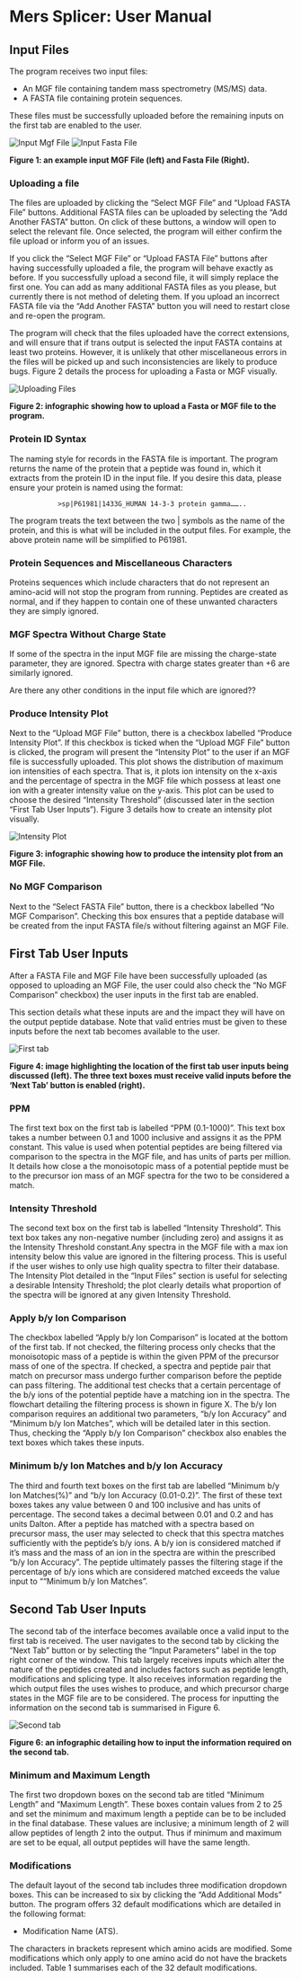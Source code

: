 # Mers Splicer: User Manual

## Input Files

The program receives two input files:
* An MGF file containing tandem mass spectrometry (MS/MS) data.
* A FASTA file containing protein sequences.

These files must be successfully uploaded before the remaining inputs on the first tab are enabled to the user.

![Input Mgf File](https://raw.githubusercontent.com/arpitbajaj98/MersProject/master/docs/UserManualimgs/inputmgffile.png)   ![Input Fasta File](https://raw.githubusercontent.com/arpitbajaj98/MersProject/master/docs/UserManualimgs/inputfasta.png)

**Figure 1: an example input MGF File (left) and Fasta File (Right).**

### Uploading a file

The files are uploaded by clicking the “Select MGF File” and “Upload FASTA File” buttons. Additional FASTA files can be uploaded by selecting the “Add Another FASTA” button. On click of these buttons, a window will open to select the relevant file. Once selected, the program will either confirm the file upload or inform you of an issues.

If you click the “Select MGF File” or “Upload FASTA File” buttons after having successfully uploaded a file, the program will behave exactly as before. If you successfully upload a second file, it will simply replace the first one. You can add as many additional FASTA files as you please, but currently there is not method of deleting them. If you upload an incorrect FASTA file via the “Add Another FASTA” button you will need to restart close and re-open the program.

The program will check that the files uploaded have the correct extensions, and will ensure that if trans output is selected the input FASTA contains at least two proteins. However, it is unlikely that other miscellaneous errors in the files will be picked up and such inconsistencies are likely to produce bugs. Figure 2 details the process for uploading a Fasta or MGF visually.

![Uploading Files](https://raw.githubusercontent.com/arpitbajaj98/MersProject/master/docs/UserManualimgs/uploadfiles.png)

**Figure 2: infographic showing how to upload a Fasta or MGF file to the program.**

### Protein ID Syntax

The naming style for records in the FASTA file is important. The program returns the name of the protein that a peptide was found in, which it extracts from the protein ID in the input file. If you desire this data, please ensure your protein is named using the format:

				>sp|P61981|1433G_HUMAN 14-3-3 protein gamma……..

The program treats the text between the two | symbols as the name of the protein, and this is what will be included in the output files. For example, the above protein name will be simplified to P61981.

### Protein Sequences and Miscellaneous Characters

Proteins sequences which include characters that do not represent an amino-acid will not stop the program from running. Peptides are created as normal, and if they happen to contain one of these unwanted characters they are simply ignored.

### MGF Spectra Without Charge State

If some of the spectra in the input MGF file are missing the charge-state parameter, they are ignored. Spectra with charge states greater than +6 are similarly ignored.

Are there any other conditions in the input file which are ignored??

### Produce Intensity Plot

Next to the “Upload MGF File” button, there is a checkbox labelled “Produce Intensity Plot”. If this checkbox is ticked when the “Upload MGF File” button is clicked, the program will present the “Intensity Plot” to the user if an MGF file is successfully uploaded. This plot shows the distribution of maximum ion intensities of each spectra. That is, it plots ion intensity on the x-axis and the percentage of spectra in the MGF file which possess at least one ion with a greater intensity value on the y-axis. This plot can be used to choose the desired “Intensity Threshold” (discussed later in the section “First Tab User Inputs”). Figure 3 details how to create an intensity plot visually.

![Intensity Plot](https://raw.githubusercontent.com/arpitbajaj98/MersProject/master/docs/UserManualimgs/mgfplot.png)

**Figure 3: infographic showing how to produce the intensity plot from an MGF File.**

### No MGF Comparison

Next to the “Select FASTA File” button, there is a checkbox labelled “No MGF Comparison”. Checking this box ensures that a peptide database will be created from the input FASTA file/s without filtering against an MGF File. 

## First Tab User Inputs

After a FASTA File and MGF File have been successfully uploaded (as opposed to uploading an MGF File, the user could also check the “No MGF Comparison” checkbox) the user inputs in the first tab are enabled. 

This section details what these inputs are and the impact they will have on the output peptide database. Note that valid entries must be given to these inputs before the next tab becomes available to the user.


![First tab](https://raw.githubusercontent.com/arpitbajaj98/MersProject/master/docs/UserManualimgs/firsttab.png)

**Figure 4: image highlighting the location of the first tab user inputs being discussed (left). The three text boxes must receive valid inputs before the ‘Next Tab’ button is enabled (right).**

### PPM

The first text box on the first tab is labelled “PPM (0.1-1000)”. This text box takes a number between 0.1 and 1000 inclusive and assigns it as the PPM constant. This value is used when potential peptides are being filtered via comparison to the spectra in the MGF file, and has units of parts per million. It details how close a the monoisotopic mass of a potential peptide must be to the precursor ion mass of an MGF spectra for the two to be considered a match. 

### Intensity Threshold

The second text box on the first tab is labelled “Intensity Threshold”. This text box takes any non-negative number (including zero) and assigns it as the Intensity Threshold constant.Any spectra in the MGF file with a max ion intensity below this value are ignored in the filtering process. This is useful if the user wishes to only use high quality spectra to filter their database. The Intensity Plot detailed in the “Input Files” section is useful for selecting a desirable Intensity Threshold; the plot clearly details what proportion of the spectra will be ignored at any given Intensity Threshold. 

### Apply b/y Ion Comparison

The checkbox labelled “Apply b/y Ion Comparison” is located at the bottom of the first tab. If not checked, the filtering process only checks that the monoisotopic mass of a peptide is within the given PPM of the precursor mass of one of the spectra. If checked, a spectra and peptide pair that match on precursor mass undergo further comparison before the peptide can pass filtering. The additional test checks that a certain percentage of the b/y ions of the potential peptide have a matching ion in the spectra. The flowchart detailing the filtering process is shown in figure X. The b/y Ion comparison requires an additional two parameters, “b/y Ion Accuracy” and “Minimum b/y Ion Matches”, which will be detailed later in this section. Thus, checking the “Apply b/y Ion Comparison” checkbox also enables the text boxes which takes these inputs. 

### Minimum b/y Ion Matches and b/y Ion Accuracy

The third and fourth text boxes on the first tab are labelled “Minimum b/y Ion Matches(%)” and “b/y Ion Accuracy (0.01-0.2)”. The first of these text boxes takes any value between 0 and 100 inclusive and has units of percentage. The second takes a decimal between 0.01 and 0.2 and has units Dalton. After a peptide has matched with a spectra based on precursor mass, the user may selected to check that this spectra matches sufficiently with the peptide’s b/y ions. A b/y ion is considered matched if it’s mass and the mass of an ion in the spectra are within the prescribed “b/y Ion Accuracy”. The peptide ultimately passes the filtering stage if the percentage of b/y ions which are considered matched exceeds the value input to ““Minimum b/y Ion Matches”.

## Second Tab User Inputs

The second tab of the interface becomes available once a valid input to the first tab is received. The user navigates to the second tab by clicking the “Next Tab” button or by selecting the “Input Parameters” label in the top right corner of the window. This tab largely receives inputs which alter the nature of the peptides created and includes factors such as peptide length, modifications and splicing type. It also receives information regarding the which output files the uses wishes to produce, and which precursor charge states in the MGF file are to be considered. The process for inputting the information on the second tab is summarised in Figure 6.

![Second tab](https://raw.githubusercontent.com/arpitbajaj98/MersProject/master/docs/UserManualimgs/secondtab.png)

**Figure 6: an infographic detailing how to input the information required on the second tab.**

### Minimum and Maximum Length

The first two dropdown boxes on the second tab are titled “Minimum Length” and “Maximum Length”. These boxes contain values from 2 to 25 and set the minimum and maximum length a peptide can be to be included in the final database. These values are inclusive; a minimum length of 2 will allow peptides of length 2 into the output. Thus if minimum and maximum are set to be equal, all output peptides will have the same length.

### Modifications

The default layout of the second tab includes three modification dropdown boxes. This can be increased to six by clicking the “Add Additional Mods” button. The program offers 32 default modifications which are detailed in the following format:
* Modification Name (ATS).

The characters in brackets represent which amino acids are modified. Some modifications which only apply to one amino acid do not have the brackets included. Table 1 summarises each of the 32 default modifications.


